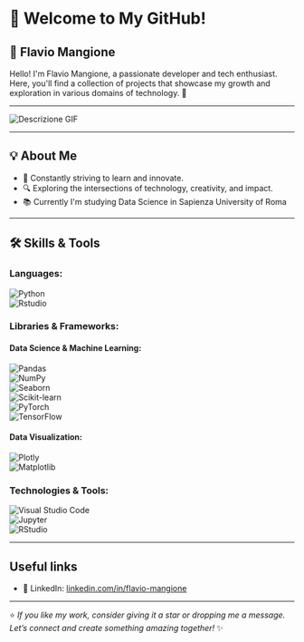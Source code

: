 # 👋 Welcome to My GitHub!  

## 🌟 **Flavio Mangione**  
Hello! I'm Flavio Mangione, a passionate developer and tech enthusiast. Here, you'll find a collection of projects that showcase my growth and exploration in various domains of technology. 🚀  

---
![Descrizione GIF](https://giffiles.alphacoders.com/756/75682.gif)

---
## 💡 **About Me**  
- 🎯 Constantly striving to learn and innovate.  
- 🔍 Exploring the intersections of technology, creativity, and impact.  
- 📚 Currently I'm studying Data Science in Sapienza University of Roma 

---

## 🛠️ **Skills & Tools**  

### **Languages:**  
![Python](https://img.shields.io/badge/-Python-blue?logo=python&logoColor=white&style=flat)  
![Rstudio](https://www.r-project.org/logo/Rlogo.svg)  


### **Libraries & Frameworks:**  
#### **Data Science & Machine Learning:**  
![Pandas](https://img.shields.io/badge/-Pandas-150458?logo=pandas&logoColor=white&style=flat)  
![NumPy](https://img.shields.io/badge/-NumPy-013243?logo=numpy&logoColor=white&style=flat)  
![Seaborn](https://img.shields.io/badge/-Seaborn-3776AB?logo=python&logoColor=white&style=flat)  
![Scikit-learn](https://img.shields.io/badge/-Scikit--Learn-F7931E?logo=scikit-learn&logoColor=white&style=flat)  
![PyTorch](https://img.shields.io/badge/-PyTorch-EE4C2C?logo=pytorch&logoColor=white&style=flat)  
![TensorFlow](https://img.shields.io/badge/-TensorFlow-FF6F00?logo=tensorflow&logoColor=white&style=flat)  

#### **Data Visualization:**  
![Plotly](https://img.shields.io/badge/-Plotly-3F4F75?logo=plotly&logoColor=white&style=flat)  
![Matplotlib](https://img.shields.io/badge/-Matplotlib-blue?logo=plotly&logoColor=white&style=flat)    

### **Technologies & Tools:**  
![Visual Studio Code](https://img.shields.io/badge/-VS%20Code-0078d7?logo=visual-studio-code&logoColor=white&style=flat)  
![Jupyter](https://img.shields.io/badge/-Jupyter-F37626?logo=jupyter&logoColor=white&style=flat)  
![RStudio](https://img.shields.io/badge/-RStudio-75AADB?logo=rstudio&logoColor=white&style=flat)  


---

## **Useful links**  
- 💼 LinkedIn: [linkedin.com/in/flavio-mangione](https://www.linkedin.com/in/flavio-mangione-887003289/)  

---

⭐️ *If you like my work, consider giving it a star or dropping me a message. Let’s connect and create something amazing together!* ✨  
